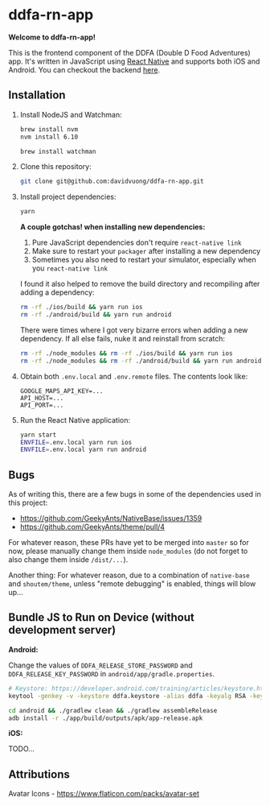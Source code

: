 # ddfa-rn-app

**Welcome to ddfa-rn-app!**

This is the frontend component of the DDFA (Double D Food Adventures) app. It's written in JavaScript using [React Native](https://facebook.github.io/react-native/) and supports both iOS and Android. You can checkout the backend [here](https://github.com/davidvuong/ddfa-api).

## Installation

1. Install NodeJS and Watchman:

    ```bash
    brew install nvm
    nvm install 6.10

    brew install watchman
    ```

1. Clone this repository:

    ```bash
    git clone git@github.com:davidvuong/ddfa-rn-app.git
    ```

1. Install project dependencies:

    ```bash
    yarn
    ```

    **A couple gotchas! when installing new dependencies:**

    1. Pure JavaScript dependencies don't require `react-native link`
    1. Make sure to restart your `packager` after installing a new dependency
    1. Sometimes you also need to restart your simulator, especially when you `react-native link`

    I found it also helped to remove the build directory and recompiling after adding a dependency:

    ```bash
    rm -rf ./ios/build && yarn run ios
    rm -rf ./android/build && yarn run android
    ```

    There were times where I got very bizarre errors when adding a new dependency. If all else fails, nuke it and reinstall from scratch:

    ```bash
    rm -rf ./node_modules && rm -rf ./ios/build && yarn run ios
    rm -rf ./node_modules && rm -rf ./android/build && yarn run android
    ```

1. Obtain both `.env.local` and `.env.remote` files. The contents look like:

    ```
    GOOGLE_MAPS_API_KEY=...
    API_HOST=...
    API_PORT=...
    ```

1. Run the React Native application:

    ```bash
    yarn start
    ENVFILE=.env.local yarn run ios
    ENVFILE=.env.local yarn run android
    ```

## Bugs

As of writing this, there are a few bugs in some of the dependencies used in this project:

* https://github.com/GeekyAnts/NativeBase/issues/1359
* https://github.com/GeekyAnts/theme/pull/4

For whatever reason, these PRs have yet to be merged into `master` so for now, please manually change them inside `node_modules` (do not forget to also change them inside `/dist/...`).

Another thing: For whatever reason, due to a combination of `native-base` and `shoutem/theme`, unless "remote debugging" is enabled, things will blow up...

## Bundle JS to Run on Device (without development server)

**Android:**

Change the values of `DDFA_RELEASE_STORE_PASSWORD` and `DDFA_RELEASE_KEY_PASSWORD` in `android/app/gradle.properties`.

```bash
# Keystore: https://developer.android.com/training/articles/keystore.html
keytool -genkey -v -keystore ddfa.keystore -alias ddfa -keyalg RSA -keysize 2048 -validity 10000

cd android && ./gradlew clean && ./gradlew assembleRelease
adb install -r ./app/build/outputs/apk/app-release.apk
```

**iOS:**

TODO...

## Attributions

Avatar Icons - https://www.flaticon.com/packs/avatar-set
